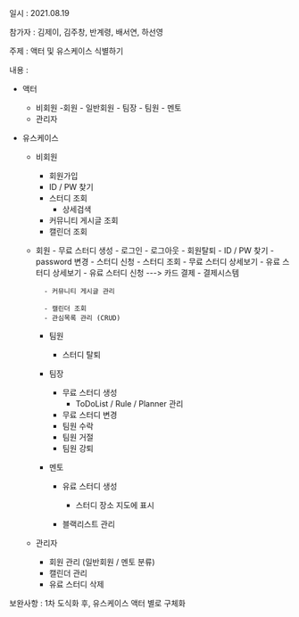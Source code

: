 일시 : 2021.08.19

참가자 : 김제이, 김주창, 반계령, 배서연, 하선영

주제 : 액터 및 유스케이스 식별하기

내용 :

- 액터

  - 비회원 -회원 - 일반회원 - 팀장 - 팀원 - 멘토
  - 관리자

- 유스케이스

  - 비회원

    - 회원가입
    - ID / PW 찾기
    - 스터디 조회
      - 상세검색
    - 커뮤니티 게시글 조회
    - 캘린더 조회

  - 회원 - 무료 스터디 생성 - 로그인 - 로그아웃 - 회원탈퇴 - ID / PW 찾기 - password 변경 - 스터디 신청 - 스터디 조회 - 무료 스터디 상세보기 - 유료 스터디 상세보기 - 유료 스터디 신청
    ---> 카드 결제 - 결제시스템

          - 커뮤니티 게시글 관리

          - 캘린더 조회
          - 관심목록 관리 (CRUD)

    - 팀원

      - 스터디 탈퇴

    - 팀장

      - 무료 스터디 생성
        - ToDoList / Rule / Planner 관리
      - 무료 스터디 변경
      - 팀원 수락
      - 팀원 거절
      - 팀원 강퇴

    - 멘토

      - 유료 스터디 생성

        - 스터디 장소 지도에 표시

      - 블랙리스트 관리

  - 관리자
    - 회원 관리 (일반회원 / 멘토 분류)
    - 캘린더 관리
    - 유료 스터디 삭제

보완사항 : 1차 도식화 후, 유스케이스 액터 별로 구체화
